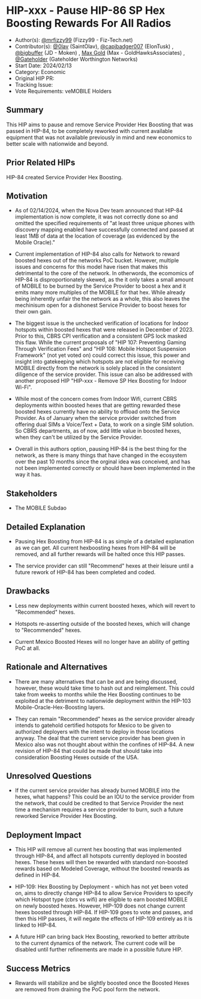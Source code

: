 # HIP-xxx - Pause HIP-86 SP Hex Boosting Rewards For All Radios

- Author(s): [@mrfizzy99](https://github.com/mrfizzy99) (Fizzy99 - Fiz-Tech.net)
- Contributor(s): [@0lav](https://github.com/0lav) (SaintOlav), [@capjbadger007](https://github.com/capjbadger007) (ElonTusk) , [@bigbuffer](https://github.com/bigbuffer) (JD - Moken) , [Max Gold](https://github.com/GoldHawksAssociates) (Max - GoldHawksAssociates) , [@Gateholder](https://github.com/Gateholder) (Gateholder Worthington Networks)
- Start Date: 2024/02/13
- Category: Economic
- Original HIP PR: <!-- leave this empty; maintainer will fill in ID of this pull request -->
- Tracking Issue: <!-- leave this empty; maintainer will create a discussion issue -->
- Vote Requirements: veMOBILE Holders

## Summary

This HIP aims to pause and remove Service Provider Hex Boosting that was passed in HIP-84, to be completely reworked with current available equipment that was not available previously in mind and new economics to better scale with nationwide and beyond.

## Prior Related HIPs

HIP-84 created Service Provider Hex Boosting.


## Motivation

- As of 02/14/2024, when the Nova Dev team announced that HIP-84 implementation is now complete, it was not correctly done so and omitted the specified requirements of "at least three unique phones with discovery mapping enabled have successfully connected and passed at least 1MB of data at the location of coverage (as evidenced by the Mobile Oracle)."

- Current implementation of HIP-84 also calls for Network to reward boosted hexes out of the networks PoC bucket. However, multiple issues and concerns for this model have risen that makes this detrimental to the core of the network.
  In otherwords, the ecomomics of HIP-84 is disproportionately skewed, as the it only takes a small amount of MOBILE to be burned by the Service Provider to boost a hex and it emits many more multiples of the MOBILE for that hex. While already being inherently unfair the the network as a whole, this also leaves the mechinisum open for a dishonest Service Provider to boost hexes for their own gain. 

- The biggest issue is the unchecked verification of locations for Indoor hotspots within boosted hexes that were released in December of 2023.  Prior to this, CBRS CPI verification and a consistent GPS lock masked this flaw.
  While the current proposals of "HIP 107: Preventing Gaming Through Verification Fees" and "HIP 108: Mobile Hotspot Suspension Framework" (not yet voted on) could correct this issue, this power and insight into gatekeeping which hotspots are not eligible for receiving MOBILE directly from the network is solely placed in the consistent diligence of the service provider.
  This issue can also be addressed with another proposed HIP "HIP-xxx - Remove SP Hex Boosting for Indoor Wi-Fi".

- While most of the concern comes from Indoor Wifi, current CBRS deployments within boosted hexes that are getting rewarded these boosted hexes currently have no ability to offload onto the Service Provider.
  As of January when the service provider switched from offering dual SIMs a Voice/Text + Data, to work on a single SIM solution. So CBRS departments, as of now, add little value in boosted hexes, when they can't be utilized by the Service Provider.  

- Overall in this authors option, pausing HIP-84 is the best thing for the network, as there is many things that have changed in the ecosystem over the past 10 months since the orginal idea was conceived, and has not been implemented correctly or should have been implemented in the way it has.  
  

## Stakeholders

- The MOBILE Subdao


## Detailed Explanation

- Pausing Hex Boosting from HIP-84 is as simple of a detailed explanation as we can get. All current hexboosting hexes from HIP-84 will be removed, and all further rewards will be halted once this HIP passes.
  
- The service provider can still "Recommend" hexes at their leisure until a future rework of HIP-84 has been completed and coded. 


## Drawbacks

- Less new deployments within current boosted hexes, which will revert to "Recommended" hexes.
  
- Hotspots re-asserting outside of the boosted hexes, which will change to "Recommended" hexes.
  
- Current Mexico Boosted Hexes will no longer have an ability of getting PoC at all.


## Rationale and Alternatives

- There are many alternatives that can be and are being discussed, however, these would take time to hash out and reimplement. This could take from weeks to months while the Hex Boosting continues to be exploited at the detriment to nationwide deployment within the HIP-103 Mobile-Oracle-Hex-Boosting layers.  

- They can remain "Recommended" hexes as the service provider already intends to gatehold certified hotspots for Mexico to be given to authorized deployers with the intent to deploy in those locations anyway.
  The deal that the current service provider has been given in Mexico also was not thought about within the confines of HIP-84. A new revision of HIP-84 that couild be made that should take into consideration Boosting Hexes outside of the USA. 

## Unresolved Questions

- If the current service provider has already burned MOBILE into the hexes, what happens?
  This could be an IOU to the service provider from the network, that could be credited to that Service Provider the next time a mechanism requires a service provider to burn, such a future reworked Service Provider Hex Boosting. 


## Deployment Impact

- This HIP will remove all current hex boosting that was implemented through HIP-84, and affect all hotspots currently deployed in boosted hexes. These hexes will then be rewarded with standard non-boosted rewards based on Modeled Coverage, without the boosted rewards as defined in HIP-84.
  
- HIP-109: Hex Boosting by Deployment - which has not yet been voted on, aims to directly change HIP-84 to allow Service Providers to specify which Hotspot type (cbrs vs wifi) are eligible to earn boosted MOBILE on newly boosted hexes.  However, HIP-109 does not change current hexes boosted through HIP-84. If HIP-109 goes to vote and passes, and then this HIP passes, it will negate the effects of HIP-109 entirely as it is linked to HIP-84. 

- A future HIP can bring back Hex Boosting, reworked to better attribute to the current dynamics of the network. The current code will be disabled until further refinements are made in a possible future HIP.


## Success Metrics

- Rewards will stabilize and be slightly boosted once the Boosted Hexes are removed from draining the PoC pool form the network.
